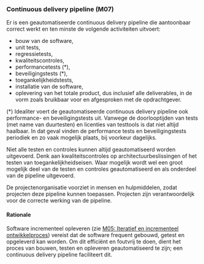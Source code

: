 ### Continuous delivery pipeline (M07)

Er is een geautomatiseerde continuous delivery pipeline die aantoonbaar correct werkt en ten minste de volgende activiteiten uitvoert:

- bouw van de software,
- unit tests,
- regressietests,
- kwaliteitscontroles,
- performancetests (*),
- beveiligingstests (*),
- toegankelijkheidstests,
- installatie van de software,
- oplevering van het totale product, dus inclusief alle deliverables, in de vorm zoals bruikbaar voor en afgesproken met de opdrachtgever.

(*) Idealiter voert de geautomatiseerde continuous delivery pipeline ook performance- en beveiligingstests uit. Vanwege de doorlooptijden van tests (met name van duurtesten) en licenties van testtools is dat niet altijd haalbaar. In dat geval vinden de performance tests en beveiligingstests periodiek en zo vaak mogelijk plaats, bij voorkeur dagelijks.

Niet alle testen en controles kunnen altijd geautomatiseerd worden uitgevoerd. Denk aan kwaliteitscontroles op architectuurbeslissingen of het testen van toegankelijkheidseisen. Waar mogelijk wordt wel een groot mogelijk deel van de testen en controles geautomatiseerd en als onderdeel van de pipeline uitgevoerd.

De projectenorganisatie voorziet in mensen en hulpmiddelen, zodat projecten deze pipeline kunnen toepassen. Projecten zijn verantwoordelijk voor de correcte werking van de pipeline.

#### Rationale

Software incrementeel opleveren (zie [M05: Iteratief en incrementeel ontwikkelproces](#iteratief-en-incrementeel-ontwikkelproces-m05-)) vereist dat de software frequent gebouwd, getest en opgeleverd kan worden. Om dit efficiënt en foutvrij te doen, dient het proces van bouwen, testen en opleveren geautomatiseerd te zijn; een continuous delivery pipeline faciliteert dit.
